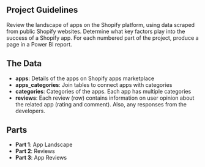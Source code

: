 ## Project Guidelines

Review the landscape of apps on the Shopify platform, using data scraped from public Shopify websites. Determine what key factors play into the success of a Shopify app. For each numbered part of the project, produce a page in a Power BI report.


## The Data
- **apps**: Details of the apps on Shopify apps marketplace
- **apps_categories**: Join tables to connect apps with categories
- **categories**: Categories of the apps. Each app has multiple categories
- **reviews**: Each review (row) contains information on user opinion about the related app (rating and comment). Also, any responses from the developers.


## Parts
- **Part 1**: App Landscape
- **Part 2**: Reviews
- **Part 3**: App Reviews
